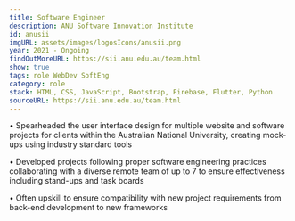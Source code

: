 ```yaml
---
title: Software Engineer
description: ANU Software Innovation Institute
id: anusii
imgURL: assets/images/logosIcons/anusii.png 
year: 2021 - Ongoing
findOutMoreURL: https://sii.anu.edu.au/team.html
show: true
tags: role WebDev SoftEng
category: role
stack: HTML, CSS, JavaScript, Bootstrap, Firebase, Flutter, Python
sourceURL: https://sii.anu.edu.au/team.html
---
```

•	Spearheaded the user interface design for multiple website and software projects for clients within the Australian National University, creating mock-ups using industry standard tools

•	Developed projects following proper software engineering practices collaborating with a diverse remote team of up to 7 to ensure effectiveness including stand-ups and task boards

•	Often upskill to ensure compatibility with new project requirements from back-end development to new frameworks
